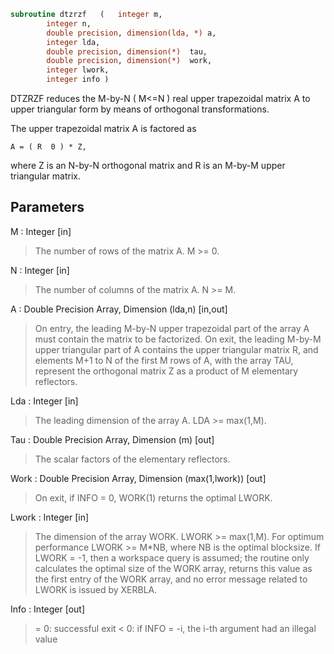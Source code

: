 ```fortran
subroutine dtzrzf	(	integer	m,
		integer	n,
		double precision, dimension(lda, *)	a,
		integer	lda,
		double precision, dimension(*)	tau,
		double precision, dimension(*)	work,
		integer	lwork,
		integer	info )
```

 DTZRZF reduces the M-by-N ( M<=N ) real upper trapezoidal matrix A
 to upper triangular form by means of orthogonal transformations.

 The upper trapezoidal matrix A is factored as

    A = ( R  0 ) * Z,

 where Z is an N-by-N orthogonal matrix and R is an M-by-M upper
 triangular matrix.

## Parameters
M : Integer [in]
> The number of rows of the matrix A.  M >= 0.

N : Integer [in]
> The number of columns of the matrix A.  N >= M.

A : Double Precision Array, Dimension (lda,n) [in,out]
> On entry, the leading M-by-N upper trapezoidal part of the
> array A must contain the matrix to be factorized.
> On exit, the leading M-by-M upper triangular part of A
> contains the upper triangular matrix R, and elements M+1 to
> N of the first M rows of A, with the array TAU, represent the
> orthogonal matrix Z as a product of M elementary reflectors.

Lda : Integer [in]
> The leading dimension of the array A.  LDA >= max(1,M).

Tau : Double Precision Array, Dimension (m) [out]
> The scalar factors of the elementary reflectors.

Work : Double Precision Array, Dimension (max(1,lwork)) [out]
> On exit, if INFO = 0, WORK(1) returns the optimal LWORK.

Lwork : Integer [in]
> The dimension of the array WORK.  LWORK >= max(1,M).
> For optimum performance LWORK >= M*NB, where NB is
> the optimal blocksize.
> If LWORK = -1, then a workspace query is assumed; the routine
> only calculates the optimal size of the WORK array, returns
> this value as the first entry of the WORK array, and no error
> message related to LWORK is issued by XERBLA.

Info : Integer [out]
> = 0:  successful exit
> < 0:  if INFO = -i, the i-th argument had an illegal value

